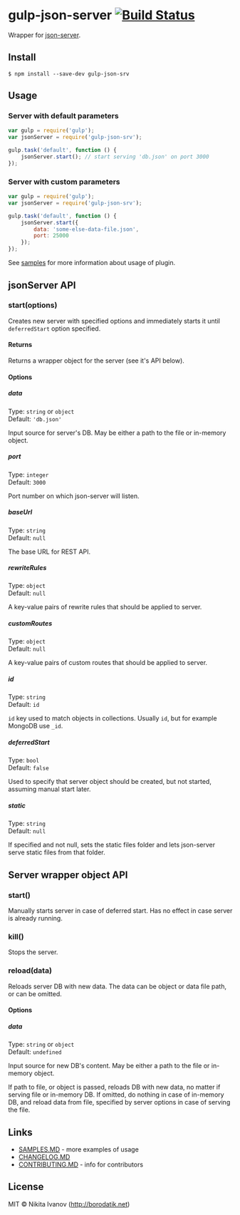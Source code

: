 # gulp-json-server [![Build Status](https://travis-ci.org/GrafGenerator/gulp-json-server.svg?branch=master)](https://travis-ci.org/GrafGenerator/gulp-json-server)

Wrapper for [json-server](https://github.com/typicode/json-server).


## Install

```
$ npm install --save-dev gulp-json-srv
```


## Usage
### Server with default parameters
```js
var gulp = require('gulp');
var jsonServer = require('gulp-json-srv');

gulp.task('default', function () {
	jsonServer.start(); // start serving 'db.json' on port 3000
});
```

### Server with custom parameters
```js
var gulp = require('gulp');
var jsonServer = require('gulp-json-srv');

gulp.task('default', function () {
	jsonServer.start({
		data: 'some-else-data-file.json',
		port: 25000
	});
});
```

See [samples](SAMPLES.MD) for more information about usage of plugin.


## jsonServer API

### start(options)
Creates new server with specified options and immediately starts it until `deferredStart` option specified.<br/>

#### Returns
Returns a wrapper object for the server (see it's API below).

#### Options

##### data

Type: `string` or `object`<br/>
Default: `'db.json'`

Input source for server's DB. May be either a path to the file or in-memory object.

##### port

Type: `integer`<br/>
Default: `3000`

Port number on which json-server will listen.

##### baseUrl

Type: `string`<br/>
Default: `null`

The base URL for REST API.

##### rewriteRules

Type: `object`<br/>
Default: `null`

A key-value pairs of rewrite rules that should be applied to server.

##### customRoutes

Type: `object`<br/>
Default: `null`

A key-value pairs of custom routes that should be applied to server.

##### id

Type: `string`<br/>
Default: `id`

`id` key used to match objects in collections. Usually `id`, but for example MongoDB use `_id`.

##### deferredStart

Type: `bool`<br/>
Default: `false`

Used to specify that server object should be created, but not started, assuming manual start later.

##### static

Type: `string`<br/>
Default: `null`

If specified and not null, sets the static files folder and lets json-server serve static files from that folder. 


## Server wrapper object API

### start()
Manually starts server in case of deferred start. Has no effect in case server is already running.

### kill()
Stops the server.

### reload(data)
Reloads server DB with new data. The data can be object or data file path, or can be omitted.

#### Options

##### data

Type: `string` or `object`<br/>
Default: `undefined`

Input source for new DB's content. May be either a path to the file or in-memory object.

If path to file, or object is passed, reloads DB with new data, no matter if serving file or in-memory DB.
If omitted, do nothing in case of in-memory DB, and reload data from file, specified by server options in case of serving the file.


## Links

* [SAMPLES.MD](SAMPLES.MD) - more examples of usage
* [CHANGELOG.MD](CHANGELOG.MD)
* [CONTRIBUTING.MD](CONTRIBUTING.MD) - info for contributors

## License

MIT © Nikita Ivanov (http://borodatik.net)
